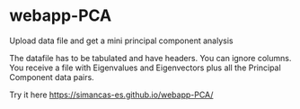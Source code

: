 # webapp-PCA
Upload data file and get a mini principal component analysis

The datafile has to be tabulated and have headers. You can ignore columns.
You receive a file with Eigenvalues and Eigenvectors plus all the Principal Component data pairs.

Try it here https://simancas-es.github.io/webapp-PCA/
